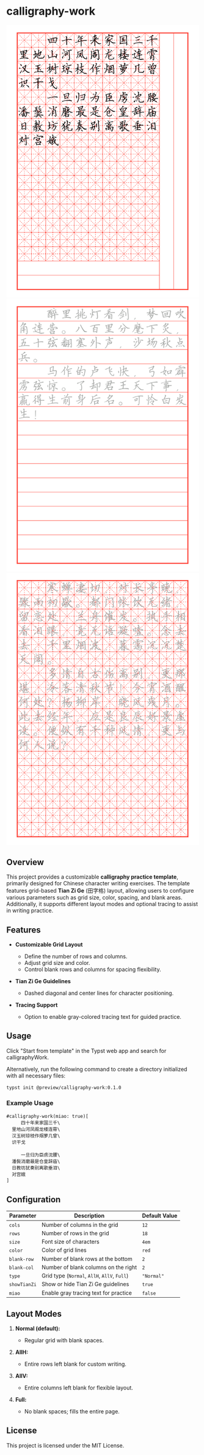 # calligraphy-work

![Example use of the template1](./thumbnail.png)
![Example use of the template2](./imgs/template-2.png)
![Example use of the template3](./imgs/template-3.png)

## Overview

This project provides a customizable **calligraphy practice template**, primarily designed for Chinese character writing exercises. The template features grid-based **Tian Zi Ge** (田字格) layout, allowing users to configure various parameters such as grid size, color, spacing, and blank areas. Additionally, it supports different layout modes and optional tracing to assist in writing practice.

## Features

- **Customizable Grid Layout**

  - Define the number of rows and columns.
  - Adjust grid size and color.
  - Control blank rows and columns for spacing flexibility.
- **Tian Zi Ge Guidelines**

  - Dashed diagonal and center lines for character positioning.
- **Tracing Support**

  - Option to enable gray-colored tracing text for guided practice.

## Usage

Click "Start from template" in the Typst web app and search for calligraphyWork.

Alternatively, run the following command to create a directory initialized with all necessary files:

```
typst init @preview/calligraphy-work:0.1.0
```

### Example Usage

```typst
#calligraphy-work(miao: true)[
  　　四十年来家国三千\
  里地山河凤阁龙楼连霄\
  汉玉树琼枝作烟萝几曾\
  识干戈

  　　一旦归为臣虏沈腰\
  潘鬓消磨最是仓皇辞庙\
  日教坊犹奏别离歌垂泪\
  对宫娥
]
```

## Configuration

| Parameter      | Description                                          | Default Value |
| -------------- | ---------------------------------------------------- | ------------- |
| `cols`       | Number of columns in the grid                        | `12`        |
| `rows`       | Number of rows in the grid                           | `18`        |
| `size`       | Font size of characters                              | `4em`       |
| `color`      | Color of grid lines                                  | `red`       |
| `blank-row`  | Number of blank rows at the bottom                   | `2`         |
| `blank-col`  | Number of blank columns on the right                 | `2`         |
| `type`       | Grid type (`Normal`, `AllH`, `AllV`, `Full`) | `"Normal"`  |
| `showTianZi` | Show or hide Tian Zi Ge guidelines                   | `true`      |
| `miao`       | Enable gray tracing text for practice                | `false`     |

## Layout Modes

1. **Normal (default):**

   - Regular grid with blank spaces.
2. **AllH:**

   - Entire rows left blank for custom writing.
3. **AllV:**

   - Entire columns left blank for flexible layout.
4. **Full:**

   - No blank spaces; fills the entire page.

## License

This project is licensed under the MIT License.
